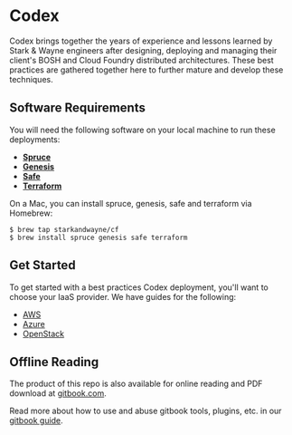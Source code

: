 # Codex

Codex brings together the years of experience and lessons learned by
Stark & Wayne engineers after designing, deploying and managing their client's
BOSH and Cloud Foundry distributed architectures.  These best practices are
gathered together here to further mature and develop these techniques.

## Software Requirements

You will need the following software on your local machine to run these
deployments:

- **[Spruce][spruce]**
- **[Genesis][genesis]**
- **[Safe][safe]**
- **[Terraform][terraform]**

On a Mac, you can install spruce, genesis, safe and terraform via Homebrew:

```
$ brew tap starkandwayne/cf
$ brew install spruce genesis safe terraform
```

## Get Started

To get started with a best practices Codex deployment, you'll want to choose
your IaaS provider. We have guides for the following:

- [AWS](aws.md)
- [Azure](azure.md)
- [OpenStack](openstack.md)

## Offline Reading

The product of this repo is also available for online reading and PDF download
at [gitbook.com][gitbook].

Read more about how to use and abuse gitbook tools, plugins, etc. in our [gitbook
guide](gitbook.md).

[genesis]:   https://github.com/starkandwayne/genesis
[gitbook]:   https://www.gitbook.com/book/starkandwayne/codex/details
[spruce]:    https://github.com/geofffranks/spruce
[safe]:      https://github.com/starkandwayne/safe
[terraform]: https://www.terraform.io
[tf-inst]:   https://www.terraform.io/intro/getting-started/install.html
